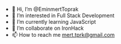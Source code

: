 - 👋 Hi, I’m @EminmertToprak
- 👀 I’m interested in Full Stack Development
- 🌱 I’m currently learning JavaScript
- 💞️ I’m collaborate on IronHack
- 📫 How to reach me mert.tprk@gmail.com

<!---
EminmertToprak/EminmertToprak is a ✨ special ✨ repository because its `README.md` (this file) appears on your GitHub profile.
You can click the Preview link to take a look at your changes.
--->
